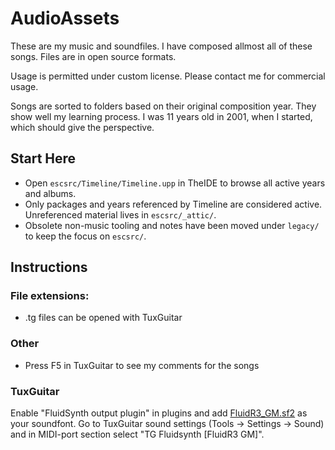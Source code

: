 # AudioAssets

These are my music and soundfiles. I have composed allmost all of these songs. Files are in open source formats.

Usage is permitted under custom license.
Please contact me for commercial usage.

Songs are sorted to folders based on their original composition year. They show well my learning process. I was 11 years old in 2001, when I started, which should give the perspective.

## Start Here
- Open `escsrc/Timeline/Timeline.upp` in TheIDE to browse all active years and albums.
- Only packages and years referenced by Timeline are considered active. Unreferenced material lives in `escsrc/_attic/`.
- Obsolete non-music tooling and notes have been moved under `legacy/` to keep the focus on `escsrc/`.


## Instructions
### File extensions:
- .tg files can be opened with TuxGuitar

### Other
- Press F5 in TuxGuitar to see my comments for the songs

### TuxGuitar
Enable "FluidSynth output plugin" in plugins and add [FluidR3_GM.sf2](http://www.ronimusic.com/sf2/FluidR3_GM.sf2) as your soundfont.
Go to TuxGuitar sound settings (Tools -> Settings -> Sound) and in MIDI-port section select "TG Fluidsynth [FluidR3 GM]".
